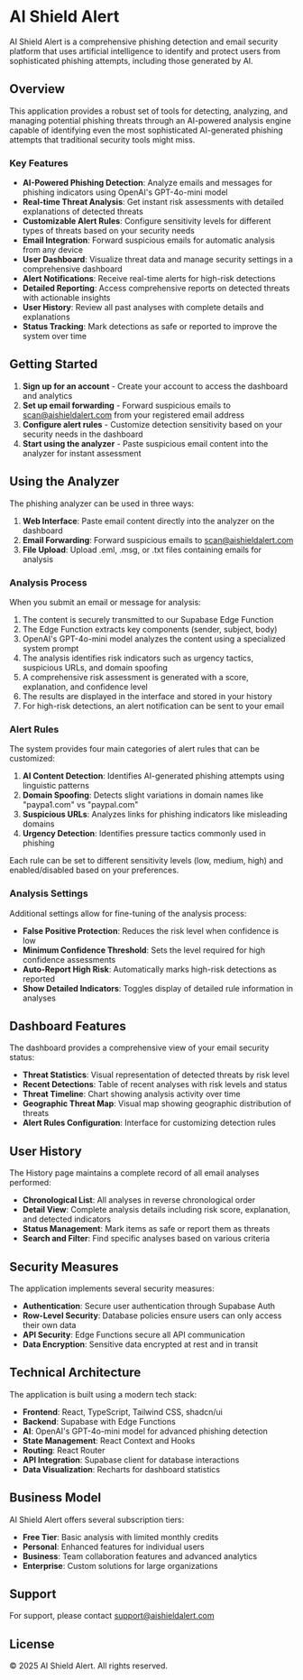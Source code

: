 
# AI Shield Alert

AI Shield Alert is a comprehensive phishing detection and email security platform that uses artificial intelligence to identify and protect users from sophisticated phishing attempts, including those generated by AI.

## Overview

This application provides a robust set of tools for detecting, analyzing, and managing potential phishing threats through an AI-powered analysis engine capable of identifying even the most sophisticated AI-generated phishing attempts that traditional security tools might miss.

### Key Features

- **AI-Powered Phishing Detection**: Analyze emails and messages for phishing indicators using OpenAI's GPT-4o-mini model
- **Real-time Threat Analysis**: Get instant risk assessments with detailed explanations of detected threats
- **Customizable Alert Rules**: Configure sensitivity levels for different types of threats based on your security needs
- **Email Integration**: Forward suspicious emails for automatic analysis from any device
- **User Dashboard**: Visualize threat data and manage security settings in a comprehensive dashboard
- **Alert Notifications**: Receive real-time alerts for high-risk detections
- **Detailed Reporting**: Access comprehensive reports on detected threats with actionable insights
- **User History**: Review all past analyses with complete details and explanations
- **Status Tracking**: Mark detections as safe or reported to improve the system over time

## Getting Started

1. **Sign up for an account** - Create your account to access the dashboard and analytics
2. **Set up email forwarding** - Forward suspicious emails to scan@aishieldalert.com from your registered email address
3. **Configure alert rules** - Customize detection sensitivity based on your security needs in the dashboard
4. **Start using the analyzer** - Paste suspicious email content into the analyzer for instant assessment

## Using the Analyzer

The phishing analyzer can be used in three ways:

1. **Web Interface**: Paste email content directly into the analyzer on the dashboard
2. **Email Forwarding**: Forward suspicious emails to scan@aishieldalert.com
3. **File Upload**: Upload .eml, .msg, or .txt files containing emails for analysis

### Analysis Process

When you submit an email or message for analysis:

1. The content is securely transmitted to our Supabase Edge Function
2. The Edge Function extracts key components (sender, subject, body)
3. OpenAI's GPT-4o-mini model analyzes the content using a specialized system prompt
4. The analysis identifies risk indicators such as urgency tactics, suspicious URLs, and domain spoofing
5. A comprehensive risk assessment is generated with a score, explanation, and confidence level
6. The results are displayed in the interface and stored in your history
7. For high-risk detections, an alert notification can be sent to your email

### Alert Rules

The system provides four main categories of alert rules that can be customized:

1. **AI Content Detection**: Identifies AI-generated phishing attempts using linguistic patterns
2. **Domain Spoofing**: Detects slight variations in domain names like "paypa1.com" vs "paypal.com"
3. **Suspicious URLs**: Analyzes links for phishing indicators like misleading domains
4. **Urgency Detection**: Identifies pressure tactics commonly used in phishing

Each rule can be set to different sensitivity levels (low, medium, high) and enabled/disabled based on your preferences.

### Analysis Settings

Additional settings allow for fine-tuning of the analysis process:

- **False Positive Protection**: Reduces the risk level when confidence is low
- **Minimum Confidence Threshold**: Sets the level required for high confidence assessments
- **Auto-Report High Risk**: Automatically marks high-risk detections as reported
- **Show Detailed Indicators**: Toggles display of detailed rule information in analyses

## Dashboard Features

The dashboard provides a comprehensive view of your email security status:

- **Threat Statistics**: Visual representation of detected threats by risk level
- **Recent Detections**: Table of recent analyses with risk levels and status
- **Threat Timeline**: Chart showing analysis activity over time
- **Geographic Threat Map**: Visual map showing geographic distribution of threats
- **Alert Rules Configuration**: Interface for customizing detection rules

## User History

The History page maintains a complete record of all email analyses performed:

- **Chronological List**: All analyses in reverse chronological order
- **Detail View**: Complete analysis details including risk score, explanation, and detected indicators
- **Status Management**: Mark items as safe or report them as threats
- **Search and Filter**: Find specific analyses based on various criteria

## Security Measures

The application implements several security measures:

- **Authentication**: Secure user authentication through Supabase Auth
- **Row-Level Security**: Database policies ensure users can only access their own data
- **API Security**: Edge Functions secure all API communication
- **Data Encryption**: Sensitive data encrypted at rest and in transit

## Technical Architecture

The application is built using a modern tech stack:

- **Frontend**: React, TypeScript, Tailwind CSS, shadcn/ui
- **Backend**: Supabase with Edge Functions
- **AI**: OpenAI's GPT-4o-mini model for advanced phishing detection
- **State Management**: React Context and Hooks
- **Routing**: React Router
- **API Integration**: Supabase client for database interactions
- **Data Visualization**: Recharts for dashboard statistics

## Business Model

AI Shield Alert offers several subscription tiers:

- **Free Tier**: Basic analysis with limited monthly credits
- **Personal**: Enhanced features for individual users
- **Business**: Team collaboration features and advanced analytics
- **Enterprise**: Custom solutions for large organizations

## Support

For support, please contact support@aishieldalert.com

## License

© 2025 AI Shield Alert. All rights reserved.

